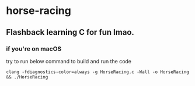 # horse-racing

## Flashback learning C for fun lmao.

### if you're on macOS
try to run below command to build and run the code

`clang -fdiagnostics-color=always -g HorseRacing.c -Wall -o HorseRacing && ./HorseRacing`
